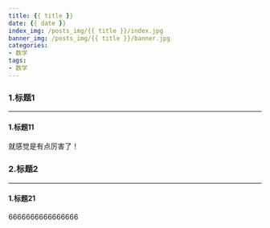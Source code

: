 ```yaml
---
title: {{ title }}
date: {{ date }}
index_img: /posts_img/{{ title }}/index.jpg
banner_img: /posts_img/{{ title }}/banner.jpg
categories:
- 数学
tags: 
- 数学
---
```

### 1.标题1
***
#### 1.标题11
就感觉是有点厉害了！<br>
### 2.标题2
***
#### 1.标题21
6666666666666666<br>
